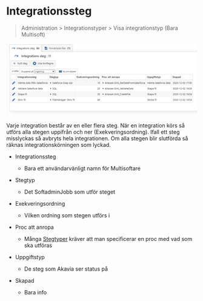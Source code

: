 # Integrationssteg

> Administration > Integrationstyper > Visa integrationstyp (Bara Multisoft)

![image-20210117225623508](Integrationssteg.assets/image-20210117225623508.png)

Varje integration består av en eller flera steg. När en integration körs så utförs alla stegen uppifrån och ner (Exekveringsordning). Ifall ett steg misslyckas så avbryts hela integrationen. Om alla stegen blir slutförda så räknas integrationskörningen som lyckad.

- Integrationssteg

  - Bara ett användarvänligt namn för Multisoftare

- Stegtyp

  - Det SoftadminJobb som utför steget

- Exekveringsordning

  - Vilken ordning som stegen utförs i

- Proc att anropa

  - Många [Stegtyper](Softadmin\Stegtyp.md) kräver att man specificerar en proc med vad som ska utföras

- Uppgiftstyp

  - De steg som Akavia ser status på

- Skapad

  - Bara info

  

